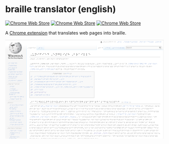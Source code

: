 # braille translator (english)

[![Chrome Web Store](https://img.shields.io/chrome-web-store/price/kgngiapafahaekaelnejkmkjmcnkhmfj.svg?maxAge=2592000)](https://chrome.google.com/webstore/detail/braille-translator-englis/kgngiapafahaekaelnejkmkjmcnkhmfj) [![Chrome Web Store](https://img.shields.io/chrome-web-store/rating/kgngiapafahaekaelnejkmkjmcnkhmfj.svg?maxAge=2592000)](https://chrome.google.com/webstore/detail/braille-translator-englis/kgngiapafahaekaelnejkmkjmcnkhmfj) [![Chrome Web Store](https://img.shields.io/chrome-web-store/rating-count/kgngiapafahaekaelnejkmkjmcnkhmfj.svg?maxAge=2592000)](https://chrome.google.com/webstore/detail/braille-translator-englis/kgngiapafahaekaelnejkmkjmcnkhmfj)

A [Chrome extension](https://chrome.google.com/webstore/detail/braille-translator-englis/kgngiapafahaekaelnejkmkjmcnkhmfj) that translates web pages into braille.

![Screenshot](screenshot.png?raw=true "Screenshot")


